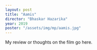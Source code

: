 ```yaml
---
layout: post
title: "Aamis"
director: "Bhaskar Hazarika"
year: 2019
poster: "/assets/img/mp/aamis.jpg"
---
```


My review or thoughts on the film go here.
